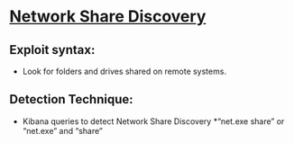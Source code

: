 # [Network Share Discovery](https://attack.mitre.org/techniques/T1135/)

## Exploit syntax:
* Look for folders and drives shared on remote systems.

## Detection Technique:
* Kibana queries to detect Network Share Discovery 
	*“net.exe share” or “net.exe” and “share”